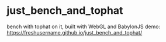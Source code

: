# just_bench_and_tophat
bench with tophat on it, built with WebGL and BabylonJS
demo: https://freshusername.github.io/just_bench_and_tophat/
